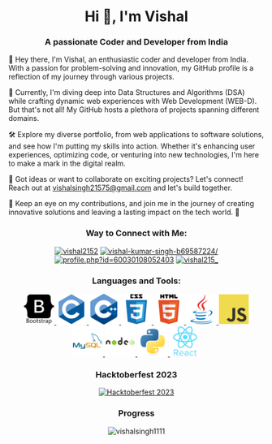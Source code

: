 <h1 align="center">Hi 👋, I'm Vishal</h1>
<h3 align="center">A passionate Coder and Developer from India</h3>
<p>👋 Hey there, I'm Vishal, an enthusiastic coder and developer from India. With a passion for problem-solving and innovation, my GitHub profile is a reflection of my journey through various projects.

🌱 Currently, I'm diving deep into Data Structures and Algorithms (DSA) while crafting dynamic web experiences with Web Development (WEB-D). But that's not all! My GitHub hosts a plethora of projects spanning different domains.

🛠️ Explore my diverse portfolio, from web applications to software solutions, and see how I'm putting my skills into action. Whether it's enhancing user experiences, optimizing code, or venturing into new technologies, I'm here to make a mark in the digital realm.

📧 Got ideas or want to collaborate on exciting projects? Let's connect! Reach out at vishalsingh21575@gmail.com and let's build together.

🚀 Keep an eye on my contributions, and join me in the journey of creating innovative solutions and leaving a lasting impact on the tech world. 🌟</p>

<h3 align="center">Way to Connect with Me:</h3>
<div align="center">
  <a href="https://twitter.com/vishal2152" target="blank"><img src="https://raw.githubusercontent.com/rahuldkjain/github-profile-readme-generator/master/src/images/icons/Social/twitter.svg" alt="vishal2152" height="30" width="40"></a>
  <a href="https://linkedin.com/in/vishal-kumar-singh-b69587224/" target="blank"><img src="https://raw.githubusercontent.com/rahuldkjain/github-profile-readme-generator/master/src/images/icons/Social/linked-in-alt.svg" alt="vishal-kumar-singh-b69587224/" height="30" width="40" style="margin: 10;"></a>
  <a href="https://fb.com/profile.php?id=60030108052403" target="blank"><img src="https://raw.githubusercontent.com/rahuldkjain/github-profile-readme-generator/master/src/images/icons/Social/facebook.svg" alt="profile.php?id=60030108052403" height="30" width="40" ></a>
  <a href="https://instagram.com/vishal215_" target="blank"><img src="https://raw.githubusercontent.com/rahuldkjain/github-profile-readme-generator/master/src/images/icons/Social/instagram.svg" alt="vishal215_" height="30" width="40" ></a>
</div>

<h3 align="center">Languages and Tools:</h3>
<div align="center">
  <a href="https://getbootstrap.com" target="_blank" rel="noreferrer">
    <img src="https://raw.githubusercontent.com/devicons/devicon/master/icons/bootstrap/bootstrap-plain-wordmark.svg" alt="bootstrap" width="60" height="60" style="margin: 20;">
  </a>
  <a href="https://www.cprogramming.com/" target="_blank" rel="noreferrer">
    <img src="https://raw.githubusercontent.com/devicons/devicon/master/icons/c/c-original.svg" alt="c" width="60" height="60" style="margin: 20;">
  </a>
  <a href="https://www.w3schools.com/cpp/" target="_blank" rel="noreferrer">
    <img src="https://raw.githubusercontent.com/devicons/devicon/master/icons/cplusplus/cplusplus-original.svg" alt="cplusplus" width="60" height="60" style="margin: 20;">
  </a>
  <a href="https://www.w3schools.com/css/" target="_blank" rel="noreferrer">
    <img src="https://raw.githubusercontent.com/devicons/devicon/master/icons/css3/css3-original-wordmark.svg" alt="css3" width="60" height="60" style="margin: 20;">
  </a>
  <a href="https://www.w3.org/html/" target="_blank" rel="noreferrer">
    <img src="https://raw.githubusercontent.com/devicons/devicon/master/icons/html5/html5-original-wordmark.svg" alt="html5" width="60" height="60" style="margin: 20;">
  </a>
  <a href="https://www.java.com" target="_blank" rel="noreferrer">
    <img src="https://raw.githubusercontent.com/devicons/devicon/master/icons/java/java-original.svg" alt="java" width="60" height="60" style="margin: 20;">
  </a>
  <a href="https://developer.mozilla.org/en-US/docs/Web/JavaScript" target="_blank" rel="noreferrer">
    <img src="https://raw.githubusercontent.com/devicons/devicon/master/icons/javascript/javascript-original.svg" alt="javascript" width="60" height="60" style="margin: 20;">
  </a>
  <a href="https://www.mysql.com/" target="_blank" rel="noreferrer">
    <img src="https://raw.githubusercontent.com/devicons/devicon/master/icons/mysql/mysql-original-wordmark.svg" alt="mysql" width="60" height="60" style="margin: 20;">
  </a>
  <a href="https://nodejs.org" target="_blank" rel="noreferrer">
    <img src="https://raw.githubusercontent.com/devicons/devicon/master/icons/nodejs/nodejs-original-wordmark.svg" alt="nodejs" width="60" height="60" style="margin: 20;">
  </a>
  <a href="https://www.python.org" target="_blank" rel="noreferrer">
    <img src="https://raw.githubusercontent.com/devicons/devicon/master/icons/python/python-original.svg" alt="python" width="60" height="60" style="margin: 20;">
  </a>
  <a href="https://reactjs.org/" target="_blank" rel="noreferrer">
    <img src="https://raw.githubusercontent.com/devicons/devicon/master/icons/react/react-original-wordmark.svg" alt="react" width="60" height="60" style="margin: 20;">
  </a>
</div>

<h3 align="center">Hacktoberfest 2023</h3>
<div align="center">
  <a href="https://www.holopin.io/@vishalsingh1111#" target="_blank">
    <img src="https://holopin.me/vishalsingh1111" alt="Hacktoberfest 2023" width="900">
  </a>
</div>

<h3 align="center">Progress</h3>
<div align="center">
  <img src="https://github-readme-streak-stats.herokuapp.com/?user=vishalsingh1111&" alt="vishalsingh1111" />
</div>
